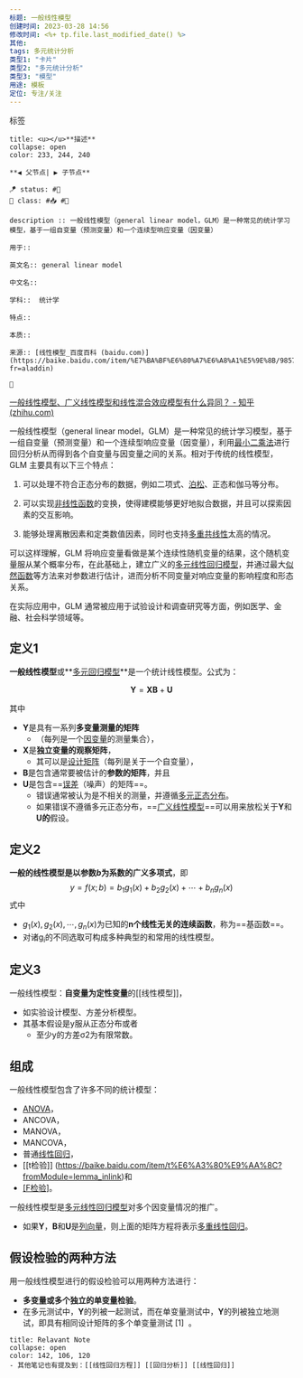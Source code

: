 ```yaml
---
标题: 一般线性模型
创建时间: 2023-03-28 14:56
修改时间: <%+ tp.file.last_modified_date() %>
其他:
tags: 多元统计分析
类型1: "卡片"
类型2: "多元统计分析"
类型3: "模型"
用途: 模板
定位: 专注/关注
---
```

标签

```ad-info
title: <u></u>**描述**
collapse: open
color: 233, 244, 240

**◀️ 父节点| ▶️ 子节点** 

🪁 status: #🌸  
🎏 class: #📥 #📇  

description :: 一般线性模型（general linear model，GLM）是一种常见的统计学习模型，基于一组自变量（预测变量）和一个连续型响应变量（因变量）

用于:: 

英文名:: general linear model

中文名:: 

学科::  统计学

特点:: 

本质:: 

来源:: [线性模型_百度百科 (baidu.com)](https://baike.baidu.com/item/%E7%BA%BF%E6%80%A7%E6%A8%A1%E5%9E%8B/9857200?fr=aladdin)

📎

```

[一般线性模型、广义线性模型和线性混合效应模型有什么异同？ - 知乎 (zhihu.com)](https://www.zhihu.com/question/495562032)

一般线性模型（general linear model，GLM）是一种常见的统计学习模型，基于一组自变量（预测变量）和一个连续型响应变量（因变量），利用[最小二乘法](https://www.zhihu.com/search?q=%E6%9C%80%E5%B0%8F%E4%BA%8C%E4%B9%98%E6%B3%95&search_source=Entity&hybrid_search_source=Entity&hybrid_search_extra=%7B%22sourceType%22%3A%22answer%22%2C%22sourceId%22%3A2988445090%7D)进行回归分析从而得到各个自变量与因变量之间的关系。相对于传统的线性模型，GLM 主要具有以下三个特点：

1. 可以处理不符合正态分布的数据，例如二项式、[泊松](https://www.zhihu.com/search?q=%E6%B3%8A%E6%9D%BE&search_source=Entity&hybrid_search_source=Entity&hybrid_search_extra=%7B%22sourceType%22%3A%22answer%22%2C%22sourceId%22%3A2988445090%7D)、正态和伽马等分布。

2. 可以实现[非线性函数](https://www.zhihu.com/search?q=%E9%9D%9E%E7%BA%BF%E6%80%A7%E5%87%BD%E6%95%B0&search_source=Entity&hybrid_search_source=Entity&hybrid_search_extra=%7B%22sourceType%22%3A%22answer%22%2C%22sourceId%22%3A2988445090%7D)的变换，使得建模能够更好地拟合数据，并且可以探索因素的交互影响。

3. 能够处理离散因素和定类数值因素，同时也支持[多重共线性](https://www.zhihu.com/search?q=%E5%A4%9A%E9%87%8D%E5%85%B1%E7%BA%BF%E6%80%A7&search_source=Entity&hybrid_search_source=Entity&hybrid_search_extra=%7B%22sourceType%22%3A%22answer%22%2C%22sourceId%22%3A2988445090%7D)太高的情况。

可以这样理解，GLM 将响应变量看做是某个连续性随机变量的结果，这个随机变量服从某个概率分布，在此基础上，建立广义的[多元线性回归模型](https://www.zhihu.com/search?q=%E5%A4%9A%E5%85%83%E7%BA%BF%E6%80%A7%E5%9B%9E%E5%BD%92%E6%A8%A1%E5%9E%8B&search_source=Entity&hybrid_search_source=Entity&hybrid_search_extra=%7B%22sourceType%22%3A%22answer%22%2C%22sourceId%22%3A2988445090%7D)，并通过最大[似然函数](https://www.zhihu.com/search?q=%E4%BC%BC%E7%84%B6%E5%87%BD%E6%95%B0&search_source=Entity&hybrid_search_source=Entity&hybrid_search_extra=%7B%22sourceType%22%3A%22answer%22%2C%22sourceId%22%3A2988445090%7D)等方法来对参数进行估计，进而分析不同变量对响应变量的影响程度和形态关系。

在实际应用中，GLM 通常被应用于试验设计和调查研究等方面，例如医学、金融、社会科学领域等。


## 定义1

**一般线性模型**或**[多元回归模型](https://baike.baidu.com/item/%E5%A4%9A%E5%85%83%E5%9B%9E%E5%BD%92%E6%A8%A1%E5%9E%8B/4425841?fromModule=lemma_inlink)**是一个统计线性模型。公式为：

$$\mathbf{Y}=\mathbf{X B}+\mathbf{U}$$

其中
- **Y**是具有一系列**多变量测量的矩阵**
	- （每列是一个[因变量](https://baike.baidu.com/item/%E5%9B%A0%E5%8F%98%E9%87%8F?fromModule=lemma_inlink)的测量集合），
- **X**是**独立变量的观察矩阵**，
	- 其可以是[设计矩阵](https://baike.baidu.com/item/%E8%AE%BE%E8%AE%A1%E7%9F%A9%E9%98%B5?fromModule=lemma_inlink)（每列是关于一个自变量），
- **B**是包含通常要被估计的**参数的矩阵**，并且
- **U**是包含==[误差](https://baike.baidu.com/item/%E8%AF%AF%E5%B7%AE?fromModule=lemma_inlink)（噪声）的矩阵==。
	- 错误通常被认为是不相关的测量，并遵循[多元正态分布](https://baike.baidu.com/item/%E5%A4%9A%E5%85%83%E6%AD%A3%E6%80%81%E5%88%86%E5%B8%83?fromModule=lemma_inlink)。
	- 如果错误不遵循多元正态分布，==[广义线性模型](https://baike.baidu.com/item/%E5%B9%BF%E4%B9%89%E7%BA%BF%E6%80%A7%E6%A8%A1%E5%9E%8B?fromModule=lemma_inlink)==可以用来放松关于**Y**和**U的**假设。

## 定义2
**一般的线性模型是以参数*b*为系数的广义多项式**，即
$$y=f(x ; b)=b_{1} g_{1}(x)+b_{2} g_{2}(x)+\cdots+b_{n} g_{n}(x)$$
式中
- $g_{1}(x), g_{2}(x), \cdots, g_{n}(x)$为已知的**n个线性无关的连续函数**，称为==基函数==。
- 对诸g<sub>i</sub>的不同选取可构成多种典型的和常用的线性模型。

## 定义3

一般线性模型：**自变量为定性变量**的[[线性模型]]，
- 如实验设计模型、方差分析模型。
- 其基本假设是y服从正态分布或者
	- 至少y的方差σ2为有限常数。

## 组成
一般线性模型包含了许多不同的统计模型：
- [ANOVA](https://baike.baidu.com/item/ANOVA?fromModule=lemma_inlink)，
- ANCOVA，
- MANOVA，
- MANCOVA，
- 普通[线性回归](https://baike.baidu.com/item/%E7%BA%BF%E6%80%A7%E5%9B%9E%E5%BD%92?fromModule=lemma_inlink)，
- [[t检验]] (https://baike.baidu.com/item/t%E6%A3%80%E9%AA%8C?fromModule=lemma_inlink)和
- [[F检验]](https://baike.baidu.com/item/F%E6%A3%80%E9%AA%8C?fromModule=lemma_inlink)。

一般线性模型是[多元线性回归模型](https://baike.baidu.com/item/%E5%A4%9A%E5%85%83%E7%BA%BF%E6%80%A7%E5%9B%9E%E5%BD%92%E6%A8%A1%E5%9E%8B/2437588?fromModule=lemma_inlink)对多个因变量情况的推广。
- 如果**Y**，**B**和**U**是[列向量](https://baike.baidu.com/item/%E5%88%97%E5%90%91%E9%87%8F?fromModule=lemma_inlink)，则上面的矩阵方程将表示[多重线性回归](https://baike.baidu.com/item/%E5%A4%9A%E9%87%8D%E7%BA%BF%E6%80%A7%E5%9B%9E%E5%BD%92/4029155?fromModule=lemma_inlink)。

## 假设检验的两种方法
用一般线性模型进行的假设检验可以用两种方法进行：
- **多变量或多个独立的单变量检验**。
- 在多元测试中，**Y**的列被一起测试，而在单变量测试中，**Y**的列被独立地测试，即具有相同设计矩阵的多个单变量测试 [1]  。



```ad-note
title: Relavant Note
collapse: open
color: 142, 106, 120
- 其他笔记也有提及到：[[线性回归方程]] [[回归分析]] [[线性回归]]

```